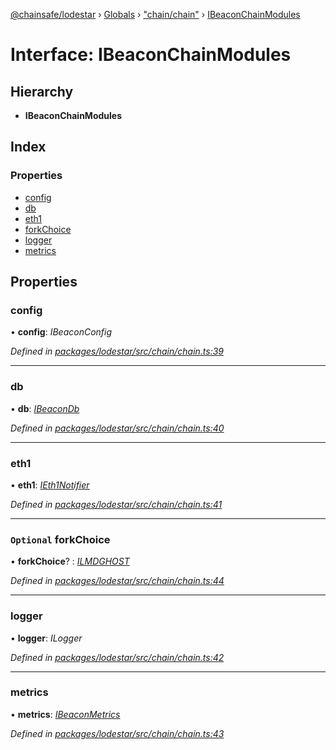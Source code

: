[@chainsafe/lodestar](../README.md) › [Globals](../globals.md) › ["chain/chain"](../modules/_chain_chain_.md) › [IBeaconChainModules](_chain_chain_.ibeaconchainmodules.md)

# Interface: IBeaconChainModules

## Hierarchy

* **IBeaconChainModules**

## Index

### Properties

* [config](_chain_chain_.ibeaconchainmodules.md#config)
* [db](_chain_chain_.ibeaconchainmodules.md#db)
* [eth1](_chain_chain_.ibeaconchainmodules.md#eth1)
* [forkChoice](_chain_chain_.ibeaconchainmodules.md#optional-forkchoice)
* [logger](_chain_chain_.ibeaconchainmodules.md#logger)
* [metrics](_chain_chain_.ibeaconchainmodules.md#metrics)

## Properties

###  config

• **config**: *IBeaconConfig*

*Defined in [packages/lodestar/src/chain/chain.ts:39](https://github.com/ChainSafe/lodestar/blob/cce68e126/packages/lodestar/src/chain/chain.ts#L39)*

___

###  db

• **db**: *[IBeaconDb](_db_api_beacon_interface_.ibeacondb.md)*

*Defined in [packages/lodestar/src/chain/chain.ts:40](https://github.com/ChainSafe/lodestar/blob/cce68e126/packages/lodestar/src/chain/chain.ts#L40)*

___

###  eth1

• **eth1**: *[IEth1Notifier](_eth1_interface_.ieth1notifier.md)*

*Defined in [packages/lodestar/src/chain/chain.ts:41](https://github.com/ChainSafe/lodestar/blob/cce68e126/packages/lodestar/src/chain/chain.ts#L41)*

___

### `Optional` forkChoice

• **forkChoice**? : *[ILMDGHOST](_chain_forkchoice_interface_.ilmdghost.md)*

*Defined in [packages/lodestar/src/chain/chain.ts:44](https://github.com/ChainSafe/lodestar/blob/cce68e126/packages/lodestar/src/chain/chain.ts#L44)*

___

###  logger

• **logger**: *ILogger*

*Defined in [packages/lodestar/src/chain/chain.ts:42](https://github.com/ChainSafe/lodestar/blob/cce68e126/packages/lodestar/src/chain/chain.ts#L42)*

___

###  metrics

• **metrics**: *[IBeaconMetrics](_metrics_interface_.ibeaconmetrics.md)*

*Defined in [packages/lodestar/src/chain/chain.ts:43](https://github.com/ChainSafe/lodestar/blob/cce68e126/packages/lodestar/src/chain/chain.ts#L43)*
